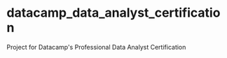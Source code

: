 # datacamp_data_analyst_certification
Project for Datacamp's Professional Data Analyst Certification

